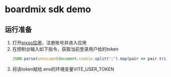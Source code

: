 # boardmix sdk demo

## 运行准备
1. 打开[pixso应用](https://pre.pixso.cn/app/)，注册账号并进入应用
2. 在控制台输入如下指令，获取当前登录用户给的token
   ```javascript
   JSON.parse(unescape(document.cookie.split(";").map(pair => pair.trim().split("=")).find(item => item[0] === "BOSYUNCurrent")[1]))["refresh_token"]
   ```
3. 将该token赋给.env的环境变量VITE_USER_TOKEN
